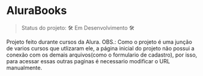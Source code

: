 # AluraBooks
>Status do projeto: 🛠️ Em Desenvolvimento 🛠️

Projeto feito durante cursos da Alura.
OBS.: Como o projeto é uma junção de varios cursos que utlizaram ele, a página inicial do projeto não possui a conexão com os demais arquivos(como o formulario de cadastro), por isso, para acessar essas outras paginas é necessario modificar o URL manualmente.


